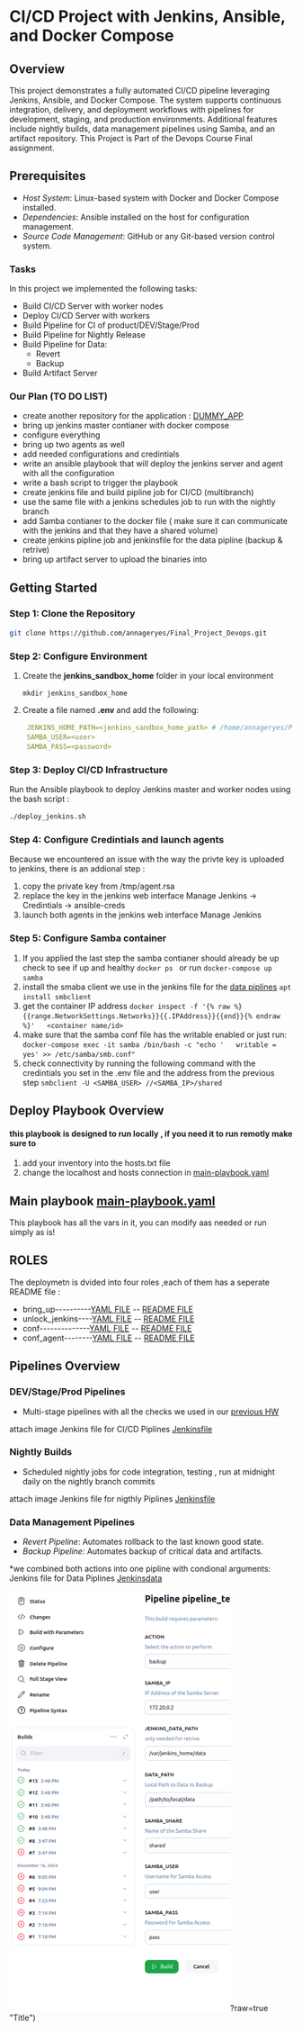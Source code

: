 # CI/CD Project with Jenkins, Ansible, and Docker Compose


## Overview
This project demonstrates a fully automated CI/CD pipeline leveraging Jenkins, Ansible, and Docker Compose. The system supports continuous integration, delivery, and deployment workflows with pipelines for development, staging, and production environments. Additional features include nightly builds, data management pipelines using Samba, and an artifact repository.
This Project is Part of the Devops Course Final assignment.


## Prerequisites
- *Host System*: Linux-based system with Docker and Docker Compose installed.
- *Dependencies*: Ansible installed on the host for configuration management.
- *Source Code Management*: GitHub or any Git-based version control system.

### Tasks
In this project we implemented the following tasks:
- Build CI/CD Server with worker nodes
- Deploy CI/CD Server with workers
- Build Pipeline for CI of product/DEV/Stage/Prod
- Build Pipeline for Nightly Release
- Build Pipeline for Data:
  - Revert
  - Backup
- Build Artifact Server

### Our Plan (TO DO LIST)
- create another repository for the application : [DUMMY_APP](https://github.com/nastyak6/dummy_func/)
- bring up jenkins master contianer with docker compose
- configure everything 
- bring up two agents as well
- add needed configurations and credintials
- write an ansible playbook that will deploy the jenkins server and agent with all the configuration
- write a bash script to trigger the playbook
- create jenkins file and build pipline job for CI/CD (multibranch)
- use the same file with a jenkins schedules job to run with the nightly branch
- add Samba contianer to the docker file ( make sure it can communicate with the jenkins and that they have a shared volume)
- create jenkins pipline job and jenkinsfile for the data pipline (backup & retrive) 
- bring up artifact server to upload the binaries into 




## Getting Started
### Step 1: Clone the Repository
```bash
git clone https://github.com/annageryes/Final_Project_Devops.git
```

### Step 2: Configure Environment

1. Create the **jenkins_sandbox_home** folder in your local environment

   ```
   mkdir jenkins_sandbox_home
   ```
2. Create a file named **.env** and add the following:

   ```yml
    JENKINS_HOME_PATH=<jenkins_sandbox_home_path> # /home/annageryes/Projects/Final_Project_Devops/jenkins_sandbox_home
    SAMBA_USER=<user>
    SAMBA_PASS=<password>
   ```

### Step 3: Deploy CI/CD Infrastructure
Run the Ansible playbook to deploy Jenkins master and worker nodes using the bash script :
```bash
./deploy_jenkins.sh
```

### Step 4: Configure Credintials and launch agents
Because we encountered an issue with the way the privte key is uploaded to jenkins, there is an addional step :
1. copy the private key from /tmp/agent.rsa
2. replace the key in the jenkins web interface Manage Jenkins -> Credintials -> ansible-creds
3. launch both agents in the jenkins web interface Manage Jenkins 

### Step 5: Configure Samba container

1. If you applied the last step the samba contianer should already be up
    check to see if up and healthy ```docker ps ```  or run ```docker-compose up samba```
2. install the smaba client we use in the jenkins file for the [data piplines](https://github.com/nastyak6/dummy_func/blob/main/Jenkinsdata)
    ```apt install smbclient```
3. get the container IP address
    ```docker inspect -f '{% raw %}{{range.NetworkSettings.Networks}}{{.IPAddress}}{{end}}{% endraw %}'   <container name/id>```
4. make sure that the samba conf file has the writable enabled or just run:
    ```docker-compose exec -it samba /bin/bash -c "echo '   writable = yes' >> /etc/samba/smb.conf"```
4. check connectivity by running the following command with the credintials you set in the .env file and the address from the previous step
    ``` smbclient -U <SAMBA_USER> //<SAMBA_IP>/shared ```



## Deploy Playbook Overview

#### this playbook is designed to run locally , if you need it to run remotly make sure to 
1. add your inventory into the hosts.txt file
2. change the localhost and hosts connection in [main-playbook.yaml](https://github.com/annageryes/Final_Project_Devops/blob/main/main-playbook.yml)

## Main playbook [main-playbook.yaml](https://github.com/annageryes/Final_Project_Devops/blob/main/main-playbook.yml)
This playbook has all the vars in it, you can modify aas needed or run simply as is!
## ROLES
The deploymetn is dvided into four roles ,each of them has a seperate README file :
  - bring_up----------[YAML FILE](roles/bring_up/tasks/main.yml) -- [README FILE](roles/bring_up/README.md) 
  - unlock_jenkins----[YAML FILE](roles/unlock_jenkins/tasks/main.yml) -- [README FILE](roles/unlock_jenkins/README.md) 
  - conf--------------[YAML FILE](roles/conf/tasks/main.yml) -- [README FILE](roles/conf/README.md) 
  - conf_agent--------[YAML FILE](roles/conf_agents/tasks/main.yml) -- [README FILE](roles/conf_agents/README.md) 
## Pipelines Overview
### DEV/Stage/Prod Pipelines
- Multi-stage pipelines with all the checks we used in our [previous HW](https://github.com/annageryes/pipeline_task)

attach image
 Jenkins file for CI/CD Piplines [Jenkinsfile](https://github.com/nastyak6/dummy_func/blob/main/Jenkinsfile)

### Nightly Builds
- Scheduled nightly jobs for code integration, testing , run at midnight daily on the nightly branch commits

attach image
 Jenkins file for nigthly Piplines [Jenkinsfile](https://github.com/nastyak6/dummy_func/blob/main/Jenkinsfile)

### Data Management Pipelines

- *Revert Pipeline*: Automates rollback to the last known good state.
- *Backup Pipeline*: Automates backup of critical data and artifacts.

 *we combined both actions into one pipline with condional arguments: 
 Jenkins file for Data Piplines [Jenkinsdata](https://github.com/nastyak6/dummy_func/blob/main/Jenkinsdata)


![Data Pipline](pipline_data.png)?raw=true "Title")

